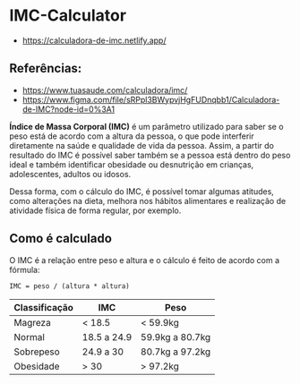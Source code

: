 # IMC-Calculator

- https://calculadora-de-imc.netlify.app/

## Referências:
* https://www.tuasaude.com/calculadora/imc/
* https://www.figma.com/file/sRPpl3BWypvjHgFUDnqbb1/Calculadora-de-IMC?node-id=0%3A1

**Índice de Massa Corporal (IMC)** é um parâmetro utilizado para saber se o peso está de acordo com a altura da pessoa, o que pode interferir diretamente na saúde e qualidade de vida da pessoa. Assim, a partir do resultado do IMC é possível saber também se a pessoa está dentro do peso ideal e também identificar obesidade ou desnutrição em crianças, adolescentes, adultos ou idosos. 

Dessa forma, com o cálculo do IMC, é possível tomar algumas atitudes, como alterações na dieta, melhora nos hábitos alimentares e realização de atividade física de forma regular, por exemplo.

## Como é calculado

O IMC é a relação entre peso e altura e o cálculo é feito de acordo com a fórmula:

```
IMC = peso / (altura * altura)
```

| Classificação | IMC         | Peso            |
| ------------- | ----------- | --------------- |
| Magreza       | < 18.5      | < 59.9kg        |
| Normal        | 18.5 a 24.9 | 59.9kg a 80.7kg |
| Sobrepeso     | 24.9 a 30   | 80.7kg a 97.2kg |
| Obesidade     | > 30        | > 97.2kg        |




